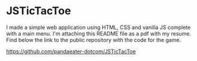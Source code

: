 # JSTicTacToe

I made a simple web application using HTML, CSS and vanilla JS complete with a main menu.
I'm attaching this README file as a pdf with my resume. Find below the link to the public repository with the code for the game. 

https://github.com/pandaeater-dotcom/JSTicTacToe
